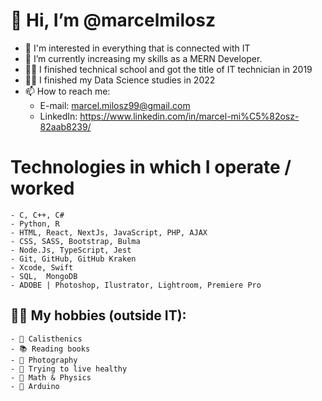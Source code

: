  # 👋 Hi, I’m @marcelmilosz
 - 👀 I'm interested in everything  that is connected with IT
 - 🌱 I’m currently increasing my skills as a MERN Developer. 
 - 👨‍🎓 I finished technical school and got the title of IT technician in 2019
 - 🧑‍🎓 I finished my Data Science studies in 2022
 - 📫 How to reach me: 
	 - E-mail: marcel.milosz99@gmail.com
	 - LinkedIn: https://www.linkedin.com/in/marcel-mi%C5%82osz-82aab8239/


# Technologies in which I operate / worked
	- C, C++, C#
	- Python, R
	- HTML, React, NextJs, JavaScript, PHP, AJAX 
	- CSS, SASS, Bootstrap, Bulma
	- Node.Js, TypeScript, Jest
	- Git, GitHub, GitHub Kraken
	- Xcode, Swift
	- SQL,  MongoDB
	- ADOBE | Photoshop, Ilustrator, Lightroom, Premiere Pro

## 👌🏼 My hobbies (outside IT):
	- 💪 Calisthenics 
	- 📚 Reading books 
	- 📸 Photography
	- 🍎 Trying to live healthy 
	- 🥵 Math & Physics
	- 🤖 Arduino
